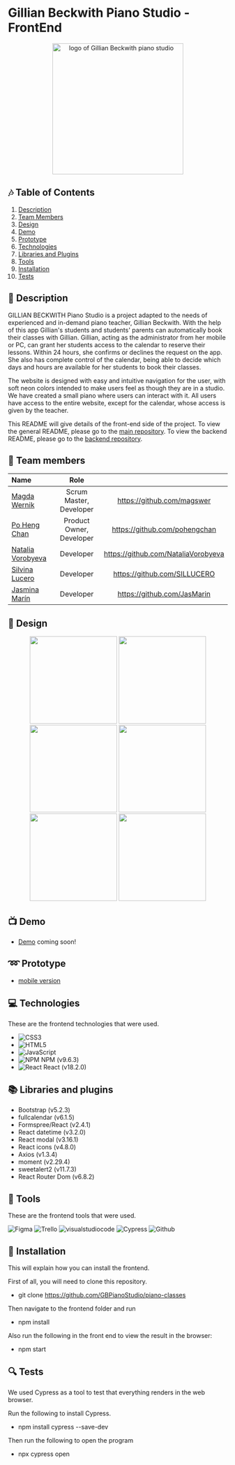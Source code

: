 # Gillian Beckwith Piano Studio - FrontEnd
<p align="center"><img src="https://user-images.githubusercontent.com/116795553/229541862-1789a445-d53c-4031-b11e-d65990bec8d3.JPG" width="300px" alt="logo of Gillian Beckwith piano studio"></p>


## :notes: Table of Contents
1. [Description](#description)
2. [Team Members](#team-members) 
3. [Design](#design)
4. [Demo](#demo)
5. [Prototype](#prototype)
6. [Technologies](#technologies)
7. [Libraries and Plugins](#libraries-and-plugins)
8. [Tools](#tools)
9. [Installation](#installation)
10. [Tests](#tests)


## :musical_keyboard: Description

<p>GILLIAN BECKWITH Piano Studio is a project adapted to the needs of experienced and in-demand piano teacher, Gillian Beckwith. With the help of this app Gillian's students and students' parents can automatically book their classes with Gillian. Gillian, acting as the administrator from her mobile or PC, can grant her students access to the calendar to reserve their lessons. Within 24 hours, she confirms or declines the request on the app. She also has complete control of the calendar, being able to decide which days and hours are available for her students to book their classes.

The website is designed with easy and intuitive navigation for the user, with soft neon colors intended to make users feel as though they are in a studio. We have created a small piano where users can interact with it. All users have access to the entire website, except for the calendar, whose access is given by the teacher.

This README will give details of the front-end side of the project. To view the general README, please go to the [main repository](https://github.com/GBPianoStudio/piano-classes/tree/main#readme). To view the backend README, please go to the [backend repository](https://github.com/GBPianoStudio/piano-classes/tree/main/backend-pianoclasses#readme). 
</p>


## :handshake: Team members  
  
| Name | Role | |
| :--- | :---: | :---: |
| [Magda Wernik](https://github.com/magswer) | Scrum Master, Developer | https://github.com/magswer |
| [Po Heng Chan](https://github.com/pohengchan) | Product Owner, Developer | https://github.com/pohengchan |
| [Natalia Vorobyeva](https://github.com/NataliaVorobyeva) | Developer | https://github.com/NataliaVorobyeva |
| [Silvina Lucero](https://github.com/SILLUCERO) | Developer | https://github.com/SILLUCERO |
| [Jasmina Marín](https://github.com/JasMarin) | Developer | https://github.com/JasMarin |


## :art: Design

<p align="center">
<img src="https://user-images.githubusercontent.com/116795553/229556410-0b04e913-6411-416a-8bc5-c24053bd0642.JPG" height="200px">
<img src="https://user-images.githubusercontent.com/116795553/229556643-01b6d3a6-c573-4f11-814d-356c4b845bc6.JPG" height="200px">
<img src="https://user-images.githubusercontent.com/116795553/229556828-27652416-3f21-45d7-bdfb-607be3844ca0.JPG" height="200px">
<img src="https://user-images.githubusercontent.com/116795553/229557082-9b1cd85f-cd60-4601-80ad-bc1723e8a55c.JPG" height="200px">
<img src="https://user-images.githubusercontent.com/116795553/229557232-61f0c7fb-31dc-4383-b85a-79c8b81c1be0.JPG" height="200px">
<img src="https://user-images.githubusercontent.com/116795553/229557499-a272f94f-4e34-42a7-b17e-1d818469b2dc.JPG" height="200px">
</p>


## :tv: Demo

* [Demo]() coming soon!


## :loop: Prototype

* [mobile version](https://www.figma.com/proto/pzQyEnD8Aon3GMWp1vDkoR/Piano-classes-Gillian-Beckwith?node-id=1-4&scaling=scale-down&page-id=0%3A1&starting-point-node-id=1%3A4&show-proto-sidebar=1)

## :computer: Technologies

These are the frontend technologies that were used.

- ![CSS3](https://img.shields.io/badge/css3-%231572B6.svg?style=for-the-badge&logo=css3&logoColor=white) 
- ![HTML5](https://img.shields.io/badge/html5-%23E34F26.svg?style=for-the-badge&logo=html5&logoColor=white)  
- ![JavaScript](https://img.shields.io/badge/javascript-%23323330.svg?style=for-the-badge&logo=javascript&logoColor=%23F7DF1E) 
- ![NPM](https://img.shields.io/badge/NPM-%23000000.svg?style=for-the-badge&logo=npm&logoColor=white)  NPM (v9.6.3)
- ![React](https://img.shields.io/badge/react-%2320232a.svg?style=for-the-badge&logo=react&logoColor=%2361DAFB)  React (v18.2.0)


## :books: Libraries and plugins
- Bootstrap (v5.2.3)
- fullcalendar (v6.1.5)
- Formspree/React (v2.4.1)
- React datetime (v3.2.0)
- React modal (v3.16.1)
- React icons (v4.8.0)
- Axios (v1.3.4)
- moment (v2.29.4)
- sweetalert2 (v11.7.3)
- React Router Dom (v6.8.2)


 ## :hammer: Tools

 These are the frontend tools that were used.

![Figma](https://img.shields.io/badge/figma-%23F24E1E.svg?style=for-the-badge&logo=figma&logoColor=white) ![Trello](https://img.shields.io/badge/Trello-%23026AA7.svg?style=for-the-badge&logo=Trello&logoColor=white) ![visualstudiocode](https://img.shields.io/badge/VSC-%231572B6.svg?style=for-the-badge&logo=css3&logoColor=white) ![Cypress](https://img.shields.io/badge/Cypress-17202C?style=for-the-badge&logo=cypress&logoColor=white)  ![Github](https://img.shields.io/badge/GitHub-100000?style=for-the-badge&logo=github&logoColor=white) 


## :link: Installation

This will explain how you can install the frontend.

First of all, you will need to clone this repository.

* git clone https://github.com/GBPianoStudio/piano-classes

Then navigate to the frontend folder and run 

* npm install

Also run the following in the front end to view the result in the browser:

* npm start


##	:mag: Tests 

We used Cypress as a tool to test that everything renders in the web browser. 

Run the following to install Cypress.

* npm install cypress --save-dev

Then run the following to open the program

* npx cypress open
